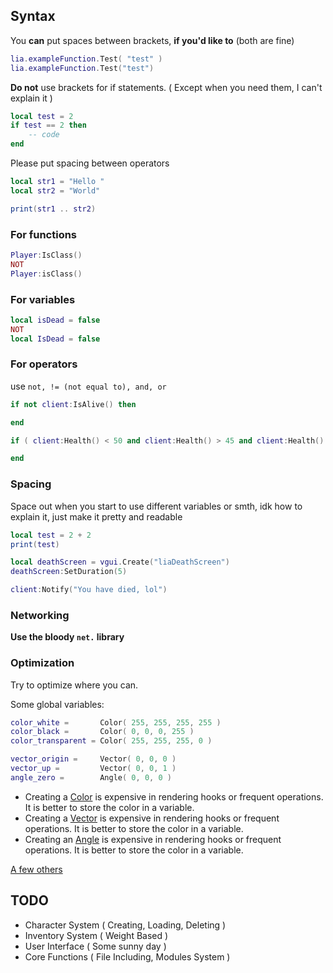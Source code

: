 ## Syntax
You **can** put spaces between brackets, **if you'd like to** (both are fine)
```lua
lia.exampleFunction.Test( "test" )
lia.exampleFunction.Test("test")
```

**Do not** use brackets for if statements. ( Except when you need them, I can't explain it )
```lua
local test = 2
if test == 2 then
    -- code
end
```

Please put spacing between operators
```lua
local str1 = "Hello "
local str2 = "World"

print(str1 .. str2)
```

### For functions
```lua
Player:IsClass()
NOT
Player:isClass()
```

### For variables
```lua
local isDead = false
NOT
local IsDead = false
```

### For operators
use `not, != (not equal to), and, or`

```lua
if not client:IsAlive() then

end
```
```lua
if ( client:Health() < 50 and client:Health() > 45 and client:Health() != 49 ) or not client:Alive() then

end
```

### Spacing
Space out when you start to use different variables or smth, idk how to explain it, just make it pretty and readable

```lua
local test = 2 + 2
print(test)
```
```lua
local deathScreen = vgui.Create("liaDeathScreen")
deathScreen:SetDuration(5)

client:Notify("You have died, lol")
```

### Networking
**Use the bloody `net.` library**

### Optimization
Try to optimize where you can.

Some global variables:
```lua
color_white =       Color( 255, 255, 255, 255 )
color_black =       Color( 0, 0, 0, 255 )
color_transparent = Color( 255, 255, 255, 0 )

vector_origin =     Vector( 0, 0, 0 )
vector_up =         Vector( 0, 0, 1 )
angle_zero =        Angle( 0, 0, 0 )
```

* Creating a [Color](https://wiki.facepunch.com/gmod/Global.Color) is expensive in rendering hooks or frequent operations. It is better to store the color in a variable.
* Creating a [Vector](https://wiki.facepunch.com/gmod/Global.Vector) is expensive in rendering hooks or frequent operations. It is better to store the color in a variable.
* Creating an [Angle](https://wiki.facepunch.com/gmod/Global.Angle) is expensive in rendering hooks or frequent operations. It is better to store the color in a variable.


[A few others](https://wiki.facepunch.com/gmod/Global_Variables)

## TODO
- Character System ( Creating, Loading, Deleting )
- Inventory System ( Weight Based )
- User Interface ( Some sunny day )
- Core Functions ( File Including, Modules System )